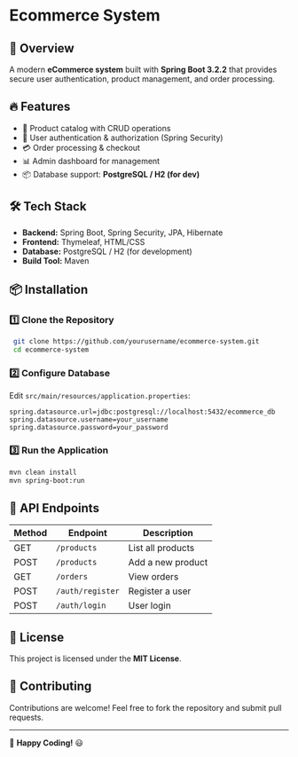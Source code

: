 # Ecommerce System

## 🚀 Overview
A modern **eCommerce system** built with **Spring Boot 3.2.2** that provides secure user authentication, product management, and order processing.

## 🔥 Features
- 🛒 Product catalog with CRUD operations
- 🔐 User authentication & authorization (Spring Security)
- 💳 Order processing & checkout
- 📊 Admin dashboard for management
- 📦 Database support: **PostgreSQL / H2 (for dev)**

## 🛠 Tech Stack
- **Backend:** Spring Boot, Spring Security, JPA, Hibernate
- **Frontend:** Thymeleaf, HTML/CSS
- **Database:** PostgreSQL / H2 (for development)
- **Build Tool:** Maven

## 📦 Installation

### 1️⃣ Clone the Repository
```sh
 git clone https://github.com/yourusername/ecommerce-system.git
 cd ecommerce-system
```

### 2️⃣ Configure Database
Edit `src/main/resources/application.properties`:
```properties
spring.datasource.url=jdbc:postgresql://localhost:5432/ecommerce_db
spring.datasource.username=your_username
spring.datasource.password=your_password
```

### 3️⃣ Run the Application
```sh
mvn clean install
mvn spring-boot:run
```

## 🚀 API Endpoints
| Method | Endpoint            | Description         |
|--------|---------------------|---------------------|
| GET    | `/products`         | List all products  |
| POST   | `/products`         | Add a new product  |
| GET    | `/orders`           | View orders        |
| POST   | `/auth/register`    | Register a user    |
| POST   | `/auth/login`       | User login         |

## 📜 License
This project is licensed under the **MIT License**.

## 🤝 Contributing
Contributions are welcome! Feel free to fork the repository and submit pull requests.

---
🚀 **Happy Coding!** 😃

